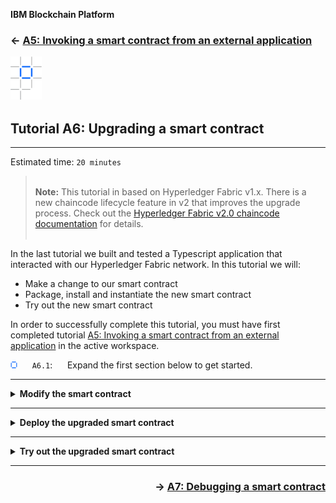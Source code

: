 **IBM Blockchain Platform**

<h3 align='left'>← <a href='./a5.md'><b>A5: Invoking a smart contract from an external application</b></a>

<img src="./images/ibp.png" alt="IBM Blockchain Platform"></img>
## **Tutorial A6: Upgrading a smart contract**

---

Estimated time: `20 minutes`

 > <br>
   > <b>Note:</b> This tutorial in based on Hyperledger Fabric v1.x. There is a new chaincode lifecycle feature in v2 that improves the upgrade process. Check out the <a href="https://hyperledger-fabric.readthedocs.io/en/release-2.0/chaincode.html">Hyperledger Fabric v2.0 chaincode documentation</a> for details.
   > <br>&nbsp;

In the last tutorial we built and tested a Typescript application that interacted with our Hyperledger Fabric network. In this tutorial we will:

* Make a change to our smart contract
* Package, install and instantiate the new smart contract
* Try out the new smart contract

In order to successfully complete this tutorial, you must have first completed tutorial <a href='./a5.md'>A5: Invoking a smart contract from an external application</a> in the active workspace.

<img src="./images/bullet.png" alt="[]"></img> &nbsp;&nbsp;&nbsp;&nbsp; `A6.1`: &nbsp;&nbsp;&nbsp;&nbsp;
Expand the first section below to get started.


---
<details>
<summary><b>Modify the smart contract</b></summary>

<img src="./images/bullet.png" alt="[]"></img> &nbsp;&nbsp;&nbsp;&nbsp; `A6.2`: &nbsp;&nbsp;&nbsp;&nbsp;
Focus the VS Code editor on the *my-asset-contract.ts* file.

You should be able to switch directly to this tab as it should still be loaded from earlier tutorials. If it is not, use the Explorer sidebar to navigate to my-asset-contract.ts in the src folder of the DemoContract project.

<img src="./images/a6.2.png" alt="Load my-asset-contract.ts"></img>

We're going to add a new transaction to our smart contract which will return all of the available assets between '000' and '999'.

<img src="./images/bullet.png" alt="[]"></img> &nbsp;&nbsp;&nbsp;&nbsp; `A6.3`: &nbsp;&nbsp;&nbsp;&nbsp;
Using copy and paste, insert the following method after the closing brace of the updateMyAsset method, but before the final closing brace of the whole file:

```typescript
    @Transaction(false)
    public async queryAllAssets(ctx: Context): Promise<string> {
        const startKey = '000';
        const endKey = '999';
        const iterator = await ctx.stub.getStateByRange(startKey, endKey);
        const allResults = [];
        while (true) {
            const res = await iterator.next();
            if (res.value && res.value.value.toString()) {
                console.log(res.value.value.toString('utf8'));

                const Key = res.value.key;
                let Record;
                try {
                    Record = JSON.parse(res.value.value.toString('utf8'));
                } catch (err) {
                    console.log(err);
                    Record = res.value.value.toString('utf8');
                }
                allResults.push({ Key, Record });
            }
            if (res.done) {
                console.log('end of data');
                await iterator.close();
                console.info(allResults);
                return JSON.stringify(allResults);
            }
        }
    }
```

You can also get the source for this method from <a href='./resources/queryAllAssets.txt'>here</a>.

Your source file should now look similar to this:

<img src="./images/a6.3.png" alt="Updated my-asset-contract.ts"></img>

<img src="./images/bullet.png" alt="[]"></img> &nbsp;&nbsp;&nbsp;&nbsp; `A6.4`: &nbsp;&nbsp;&nbsp;&nbsp;
Save the updated file ('File' -> 'Save').

There should be no compilation errors.

Before we can package our new smart contract we need to update its version number. In a development environment for production systems an automated process would typically do this for us, but here we will update the necessary file manually.

<img src="./images/bullet.png" alt="[]"></img> &nbsp;&nbsp;&nbsp;&nbsp; `A6.4`: &nbsp;&nbsp;&nbsp;&nbsp;
Switch to the editor for the DemoContract *package.json* file.

Again, this should be already loaded from earlier tutorials. If not, use the Explorer sidebar to navigate to package.json in the root of the DemoContract project.

Take care to load the *DemoContract* copy of the file; you will recall that we created another package.json for DemoApplication.

<img src="./images/a6.4.png" alt="Load package.json"></img>

<img src="./images/bullet.png" alt="[]"></img> &nbsp;&nbsp;&nbsp;&nbsp; `A6.5`: &nbsp;&nbsp;&nbsp;&nbsp;
Edit the value of the version tag to `"0.0.2"`.

<img src="./images/a6.5.png" alt="Update version"></img>

<img src="./images/bullet.png" alt="[]"></img> &nbsp;&nbsp;&nbsp;&nbsp; `A6.6`: &nbsp;&nbsp;&nbsp;&nbsp;
Save the changes ('File' -> 'Save').

In the next section we will deploy the new smart contract to our peer.

<img src="./images/bullet.png" alt="[]"></img> &nbsp;&nbsp;&nbsp;&nbsp; `A6.7`: &nbsp;&nbsp;&nbsp;&nbsp;
Expand the next section of the tutorial to continue.

</details>

---

<details>
<summary><b>Deploy the upgraded smart contract</b></summary>

In this section we will *package* the smart contract as a deployable container, *install* the package on the peer then  *instantiate* it (or rather, because the earlier version already exists, *upgrade* it).

You will recall from tutorial <a href="./a3.md">A3: Deploying a smart contract</a> that you can do these three actions in a single 'instantiate' action when using the IBM Blockchain Platform VS Code extension. This time however we will do the steps individually, which gives us greater flexibility over the process.

<br><h3 align='left'>Package the smart contract</h3>

<img src="./images/bullet.png" alt="[]"></img> &nbsp;&nbsp;&nbsp;&nbsp; `A6.8`: &nbsp;&nbsp;&nbsp;&nbsp;
Click the IBM Blockchain Platform sidebar icon to show the IBM Blockchain Platform sidebar.

<img src="./images/bullet.png" alt="[]"></img> &nbsp;&nbsp;&nbsp;&nbsp; `A6.9`: &nbsp;&nbsp;&nbsp;&nbsp;
Hover the mouse over the Smart Contracts view, click '...' and select 'Package Open Project'.

<img src="./images/a6.9.png" alt="Package Open Project"></img>

<img src="./images/bullet.png" alt="[]"></img> &nbsp;&nbsp;&nbsp;&nbsp; `A6.10`: &nbsp;&nbsp;&nbsp;&nbsp;
Select 'DemoContract'.

<img src="./images/a6.10.1.png" alt="Select DemoContract"></img>

After a brief pause while the packaging completes, the newer version of DemoContract will be shown in the Smart Contracts view underneath the older one:

<img src="./images/a6.10.2.png" alt="Upgraded DemoContract"></img>

<br><h3 align='left'>Install the smart contract</h3>

Installation of the smart contract needs to take place on every peer that will use it to endorse transactions. Endorsement is the process of signing an assertion to the rest of the network of the output of the transaction: what was read and written in the world state, for example.

In our network, there is only one peer and so this is largely immaterial; that peer needs to have an installed copy of the smart contract.

<img src="./images/bullet.png" alt="[]"></img> &nbsp;&nbsp;&nbsp;&nbsp; `A6.11`: &nbsp;&nbsp;&nbsp;&nbsp;
In the Fabric Environments view, click *'+ Install'* in the 'Smart Contracts' -> 'Installed' section.

The local Fabric environment needs to be running in order to do this. If it is stopped for any reason, you will need to first click the '1 Org Local Fabric' environment in the Fabric Environments view to start it.

<img src="./images/a6.11.png" alt="Install smart contract"></img>

<img src="./images/bullet.png" alt="[]"></img> &nbsp;&nbsp;&nbsp;&nbsp; `A6.12`: &nbsp;&nbsp;&nbsp;&nbsp;
Select 'DemoContract@0.0.2'.

<img src="./images/a6.12.1.png" alt="Select DemoContract@0.0.2"></img>

After a brief pause, you will see DemoContract@0.0.2 appear underneath the Installed list in the Fabric Environments view.

<img src="./images/a6.12.2.png" alt="Installed DemoContract@0.0.2"></img>

<br><h3 align='left'>Upgrade the smart contract</h3>

As you can see from the Installed list, multiple versions of a smart contract can be installed at the same time. However, for a given smart contract only one version can be instantiated and running.

We now need to tell Hyperledger Fabric to use version 0.0.2 of the smart contract. This process is called *upgrading*, although it applies to any switch between versions; it is possible to upgrade from 0.0.2 back to 0.0.1, for example.

Unlike installation, upgrading (or instantiating) a smart contract only needs to be done once per network (channel). Again, this is immaterial for our network as we only have one peer anyway.

<img src="./images/bullet.png" alt="[]"></img> &nbsp;&nbsp;&nbsp;&nbsp; `A6.13`: &nbsp;&nbsp;&nbsp;&nbsp;
In the Fabric Environments view, right-click the *instantiated* DemoContract@0.0.1 and select 'Upgrade Smart Contract'.

Take care not to click on one of the *installed* DemoContracts by mistake.

<img src="./images/a6.13.png" alt="Upgrade Smart Contract menu"></img>

You now need to select which smart contract you want to replace it with.

<img src="./images/bullet.png" alt="[]"></img> &nbsp;&nbsp;&nbsp;&nbsp; `A6.14`: &nbsp;&nbsp;&nbsp;&nbsp;
Select 'DemoContract@0.0.2 Installed'.

<img src="./images/a6.14.png" alt="Select 'DemoContract@0.0.2'"></img>

There are no reinitialization functions that we need to call in this smart contract.

<img src="./images/bullet.png" alt="[]"></img> &nbsp;&nbsp;&nbsp;&nbsp; `A6.15`: &nbsp;&nbsp;&nbsp;&nbsp;
Press Enter to decline calling a function.

<img src="./images/a6.15.png" alt="No upgrade function"></img>

We are not using private data collections in this tutorial.

<img src="./images/bullet.png" alt="[]"></img> &nbsp;&nbsp;&nbsp;&nbsp; `A6.16`: &nbsp;&nbsp;&nbsp;&nbsp;
Press Enter to decline to provide a private data collection configuration file.

<img src="./images/a3.8-a6.16.png" alt="No private data"></img>

<img src="./images/bullet.png" alt="[]"></img> &nbsp;&nbsp;&nbsp;&nbsp; `A6.17`: &nbsp;&nbsp;&nbsp;&nbsp;
Click 'Default (single endorser, any org)' as the smart contract endorsement policy.

<img src="./images/a3.9.1-a6.17.1.png" alt="No private data"></img>

The smart contract will now be upgraded. This may take a minute to complete.

Once complete, you'll see that DemoContract@0.0.1 in the Instantiated section of the Fabric Environments view is replaced with DemoContract@0.0.2.

<img src="./images/a6.17.2.png" alt="DemoContract@0.0.2 is instantiated"></img>

<img src="./images/bullet.png" alt="[]"></img> &nbsp;&nbsp;&nbsp;&nbsp; `A6.18`: &nbsp;&nbsp;&nbsp;&nbsp;
Expand the next section of the tutorial to continue.

</details>

---

<details>
<summary><b>Try out the upgraded smart contract</b></summary>

Finally in this tutorial we will try out our new *queryAllAssets* transaction to make sure it works. We will do this using the Fabric Gateways view.

<img src="./images/bullet.png" alt="[]"></img> &nbsp;&nbsp;&nbsp;&nbsp; `A6.19`: &nbsp;&nbsp;&nbsp;&nbsp;
In the connected Fabric Gateways view, expand 'Channels' -> 'mychannel' -> 'DemoContract@0.0.2'.

You will see the new *queryAllAssets* transaction listed among the others.

<img src="./images/a6.19.png" alt="DemoContract@0.0.2 is instantiated"></img>

If you have completed all the previous steps in this set of tutorials, your blockchain world state will only contain one asset at this point ('002'), as we deleted asset '001' at the end of tutorial <a href='./a4.md'>A4: Invoking a smart contract from VS Code</a>.

Therefore, to prove that we can return multiple values from our new transaction, we will first create a new asset '003'.

<img src="./images/bullet.png" alt="[]"></img> &nbsp;&nbsp;&nbsp;&nbsp; `A6.20`: &nbsp;&nbsp;&nbsp;&nbsp;
Right-click the *createMyAsset* transaction and select 'Submit Transaction'. Create an asset with the input parameters `["003","The Scream"]`. There is no transient data.

With the new asset created, we will now try out the queryAllAssets transaction. It is a read-only transaction and so we can invoke it using the *evaluate* option.


<img src="./images/bullet.png" alt="[]"></img> &nbsp;&nbsp;&nbsp;&nbsp; `A6.21`: &nbsp;&nbsp;&nbsp;&nbsp;
Right-click the *queryAllAssets* transaction and select 'Evaluate Transaction'. Press Enter twice to select the defaults for both the input parameters (there are none) and transient data.

You will see the results of the transaction displayed in the Output view; particularly, records for asset '002' and '003'. (Close the "Successfully submitted transaction" notifications if the output is obscured.)

<img src="./images/a6.21.png" alt="Output from queryAllAssets"></img>


<br><h3 align='left'>Summary</h3>

In this tutorial we looked at the smart contract upgrade process in Hyperledger Fabric v1.x. We started by making a change to our existing smart contract, then we packaged it, installed it on our peer and upgraded the instantiated version of it. We then tried it out.

In the next tutorial we will look at some features in the IBM Blockchain Platform VS Code extension that facilitate the debugging of smart contracts.

</details>

---

<h3 align='right'> → <a href='./a7.md'><b>A7: Debugging a smart contract</b></h3></a>
